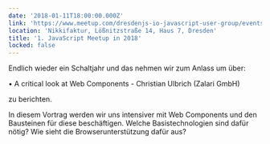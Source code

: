 ```yaml
---
date: '2018-01-11T18:00:00.000Z'
link: 'https://www.meetup.com/dresdenjs-io-javascript-user-group/events/242600603'
location: 'Nikkifaktur, Lößnitzstraße 14, Haus 7, Dresden'
title: '1. JavaScript Meetup in 2018'
locked: false
---
```

Endlich wieder ein Schaltjahr und das nehmen wir zum Anlass um über:

• A critical look at Web Components - Christian Ulbrich (Zalari GmbH)

zu berichten.

In diesem Vortrag werden wir uns intensiver mit Web Components und den Bausteinen für diese beschäftigen. Welche Basistechnologien sind dafür nötig? Wie sieht die Browserunterstützung dafür aus?
